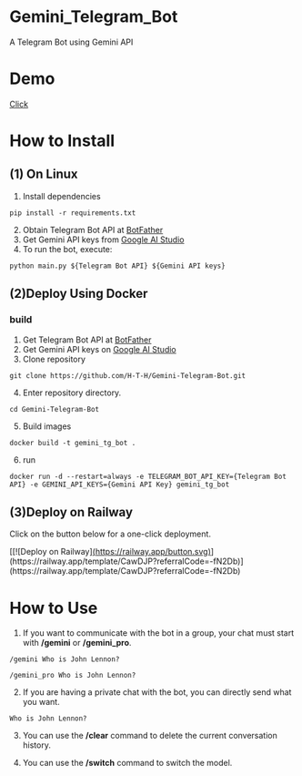 # Gemini_Telegram_Bot
A Telegram Bot using Gemini API
# Demo
[Click](https://t.me/gemini_telegram_demo_bot)

# How to Install
## (1) On Linux
1. Install dependencies
```
pip install -r requirements.txt
```
2. Obtain Telegram Bot API at [BotFather](https://t.me/BotFather)
3. Get Gemini API keys from [Google AI Studio](https://makersuite.google.com/app/apikey)
4. To run the bot, execute:
```
python main.py ${Telegram Bot API} ${Gemini API keys}
```
## (2)Deploy Using Docker
### build
1. Get Telegram Bot API at [BotFather](https://t.me/BotFather)
2. Get Gemini API keys on [Google AI Studio](https://makersuite.google.com/app/apikey)
3. Clone repository
```
git clone https://github.com/H-T-H/Gemini-Telegram-Bot.git
```
4. Enter repository directory.
```
cd Gemini-Telegram-Bot
```
5. Build images
```
docker build -t gemini_tg_bot .
```
6. run
```
docker run -d --restart=always -e TELEGRAM_BOT_API_KEY={Telegram Bot API} -e GEMINI_API_KEYS={Gemini API Key} gemini_tg_bot
```

## (3)Deploy on Railway
Click on the button below for a one-click deployment.

[[![Deploy on Railway][(https://railway.app/button.svg)]([https://railway.app/template/HIsbMv?referralCode=4LyW6R](https://railway.app/template/CawDJP?referralCode=-fN2Db))](https://railway.app/template/CawDJP?referralCode=-fN2Db)](https://railway.app/template/CawDJP?referralCode=-fN2Db)


# How to Use
1. If you want to communicate with the bot in a group, your chat must start with **/gemini** or **/gemini_pro**.
```
/gemini Who is John Lennon?
```
```
/gemini_pro Who is John Lennon?
```
2. If you are having a private chat with the bot, you can directly send what you want.
```
Who is John Lennon?
```
3. You can use the **/clear** command to delete the current conversation history.

4. You can use the **/switch** command to switch the model.
